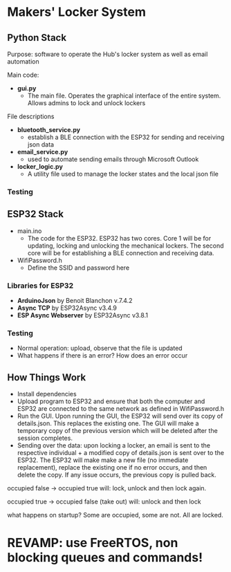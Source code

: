 # Makers' Locker System


## Python Stack
Purpose: software to operate the Hub's locker system as well as email automation 


Main code:
- **gui.py**
    - The main file. Operates the graphical interface of the entire system. Allows admins to lock and unlock lockers


File descriptions
- **bluetooth_service.py**
    - establish a BLE connection with the ESP32 for sending and receiving json data
- **email_service.py**
    - used to automate sending emails through Microsoft Outlook
- **locker_logic.py**
    - A utility file used to manage the locker states and the local json file

### Testing


## ESP32 Stack
- main.ino
    - The code for the ESP32. ESP32 has two cores. Core 1 will be for updating, locking and unlocking the mechanical lockers. The second core will be for establishing a BLE connection and receiving data.
- WifiPassword.h
    - Define the SSID and password here


### Libraries for ESP32
- **ArduinoJson** by Benoit Blanchon v.7.4.2
- **Async TCP** by ESP32Async v3.4.9
- **ESP Async Webserver** by ESP32Async v3.8.1


### Testing
- Normal operation: upload, observe that the file is updated
- What happens if there is an error? How does an error occur

## How Things Work
- Install dependencies
- Upload program to ESP32 and ensure that both the computer and ESP32 are connected to the same network as defined in WifiPassword.h
- Run the GUI. Upon running the GUI, the ESP32 will send over its copy of details.json. This replaces the existing one. The GUI will make a temporary copy of the previous version which will be deleted after the session completes.
- Sending over the data: upon locking a locker, an email is sent to the respective individual + a modified copy of details.json is sent over to the ESP32. The ESP32 will make make a new file (no immediate replacement), replace the existing one if no error occurs, and then delete the copy. If any issue occurs, the previous copy is pulled back.



occupied false -> occupied true
will: lock, unlock and then lock again.

occupied true -> occupied false (take out)
will: unlock and then lock

what happens on startup? Some are occupied, some are not. All are locked. 



# REVAMP: use FreeRTOS, non blocking queues and commands! 